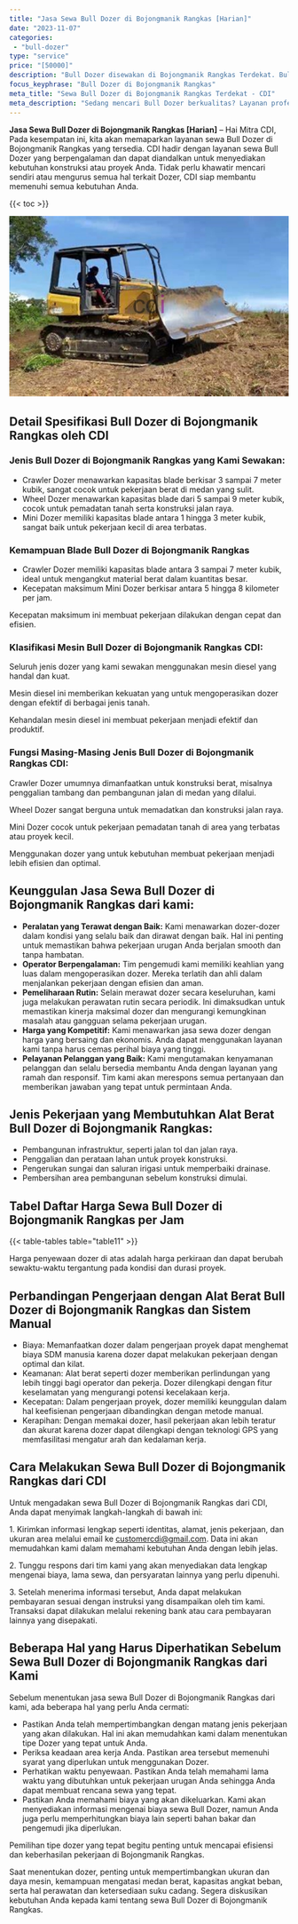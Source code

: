 ```yaml
---
title: "Jasa Sewa Bull Dozer di Bojongmanik Rangkas [Harian]"
date: "2023-11-07"
categories:
 - "bull-dozer"
type: "service"
price: "[50000]"
description: "Bull Dozer disewakan di Bojongmanik Rangkas Terdekat. Bull Dozer profesional untuk kebutuhan proyek konstruksi dengan performa superior. Segera konsultasikan kebutuhan Anda."
focus_keyphrase: "Bull Dozer di Bojongmanik Rangkas"
meta_title: "Sewa Bull Dozer di Bojongmanik Rangkas Terdekat - CDI"
meta_description: "Sedang mencari Bull Dozer berkualitas? Layanan profesional kami siap melayani dengan solusi optimal. Segera hubungi kami."
---
```


**Jasa Sewa Bull Dozer di Bojongmanik Rangkas [Harian]** – Hai Mitra CDI, Pada kesempatan ini, kita akan memaparkan layanan sewa Bull Dozer di Bojongmanik Rangkas yang tersedia. CDI hadir dengan layanan sewa Bull Dozer yang berpengalaman dan dapat diandalkan untuk menyediakan kebutuhan konstruksi atau proyek Anda. Tidak perlu khawatir mencari sendiri atau mengurus semua hal terkait Dozer, CDI siap membantu memenuhi semua kebutuhan Anda.

{{< toc >}}

![Jasa Sewa Bull Dozer di Bojongmanik Rangkas [Harian]](/images/bull-dozer/bull-dozer-02.jpg)

## Detail Spesifikasi Bull Dozer di Bojongmanik Rangkas oleh CDI

### Jenis Bull Dozer di Bojongmanik Rangkas yang Kami Sewakan:

*   Crawler Dozer menawarkan kapasitas blade berkisar 3 sampai 7 meter kubik, sangat cocok untuk pekerjaan berat di medan yang sulit.
*   Wheel Dozer menawarkan kapasitas blade dari 5 sampai 9 meter kubik, cocok untuk pemadatan tanah serta konstruksi jalan raya.
*   Mini Dozer memiliki kapasitas blade antara 1 hingga 3 meter kubik, sangat baik untuk pekerjaan kecil di area terbatas.

### Kemampuan Blade Bull Dozer di Bojongmanik Rangkas

*   Crawler Dozer memiliki kapasitas blade antara 3 sampai 7 meter kubik, ideal untuk mengangkut material berat dalam kuantitas besar.
*   Kecepatan maksimum Mini Dozer berkisar antara 5 hingga 8 kilometer per jam.

Kecepatan maksimum ini membuat pekerjaan dilakukan dengan cepat dan efisien.

### Klasifikasi Mesin Bull Dozer di Bojongmanik Rangkas CDI:

Seluruh jenis dozer yang kami sewakan menggunakan mesin diesel yang handal dan kuat.

Mesin diesel ini memberikan kekuatan yang untuk mengoperasikan dozer dengan efektif di berbagai jenis tanah.

Kehandalan mesin diesel ini membuat pekerjaan menjadi efektif dan produktif.

### Fungsi Masing-Masing Jenis Bull Dozer di Bojongmanik Rangkas CDI:

Crawler Dozer umumnya dimanfaatkan untuk konstruksi berat, misalnya penggalian tambang dan pembangunan jalan di medan yang dilalui.

Wheel Dozer sangat berguna untuk memadatkan dan konstruksi jalan raya.

Mini Dozer cocok untuk pekerjaan pemadatan tanah di area yang terbatas atau proyek kecil.

Menggunakan dozer yang untuk kebutuhan membuat pekerjaan menjadi lebih efisien dan optimal.

## Keunggulan Jasa Sewa Bull Dozer di Bojongmanik Rangkas dari kami:

*   **Peralatan yang Terawat dengan Baik:** Kami menawarkan dozer-dozer dalam kondisi yang selalu baik dan dirawat dengan baik. Hal ini penting untuk memastikan bahwa pekerjaan urugan Anda berjalan smooth dan tanpa hambatan.
*   **Operator Berpengalaman:** Tim pengemudi kami memiliki keahlian yang luas dalam mengoperasikan dozer. Mereka terlatih dan ahli dalam menjalankan pekerjaan dengan efisien dan aman.
*   **Pemeliharaan Rutin:** Selain merawat dozer secara keseluruhan, kami juga melakukan perawatan rutin secara periodik. Ini dimaksudkan untuk memastikan kinerja maksimal dozer dan mengurangi kemungkinan masalah atau gangguan selama pekerjaan urugan.
*   **Harga yang Kompetitif:** Kami menawarkan jasa sewa dozer dengan harga yang bersaing dan ekonomis. Anda dapat menggunakan layanan kami tanpa harus cemas perihal biaya yang tinggi.
*   **Pelayanan Pelanggan yang Baik:** Kami mengutamakan kenyamanan pelanggan dan selalu bersedia membantu Anda dengan layanan yang ramah dan responsif. Tim kami akan merespons semua pertanyaan dan memberikan jawaban yang tepat untuk permintaan Anda.

## Jenis Pekerjaan yang Membutuhkan Alat Berat Bull Dozer di Bojongmanik Rangkas:

*   Pembangunan infrastruktur, seperti jalan tol dan jalan raya.
*   Penggalian dan perataan lahan untuk proyek konstruksi.
*   Pengerukan sungai dan saluran irigasi untuk memperbaiki drainase.
*   Pembersihan area pembangunan sebelum konstruksi dimulai.

## Tabel Daftar Harga Sewa Bull Dozer di Bojongmanik Rangkas per Jam

{{< table-tables table="table11" >}}

Harga penyewaan dozer di atas adalah harga perkiraan dan dapat berubah sewaktu-waktu tergantung pada kondisi dan durasi proyek.

## Perbandingan Pengerjaan dengan Alat Berat Bull Dozer di Bojongmanik Rangkas dan Sistem Manual

*   Biaya: Memanfaatkan dozer dalam pengerjaan proyek dapat menghemat biaya SDM manusia karena dozer dapat melakukan pekerjaan dengan optimal dan kilat.
*   Keamanan: Alat berat seperti dozer memberikan perlindungan yang lebih tinggi bagi operator dan pekerja. Dozer dilengkapi dengan fitur keselamatan yang mengurangi potensi kecelakaan kerja.
*   Kecepatan: Dalam pengerjaan proyek, dozer memiliki keunggulan dalam hal keefisienan pengerjaan dibandingkan dengan metode manual.
*   Kerapihan: Dengan memakai dozer, hasil pekerjaan akan lebih teratur dan akurat karena dozer dapat dilengkapi dengan teknologi GPS yang memfasilitasi mengatur arah dan kedalaman kerja.

## Cara Melakukan Sewa Bull Dozer di Bojongmanik Rangkas dari CDI

Untuk mengadakan sewa Bull Dozer di Bojongmanik Rangkas dari CDI, Anda dapat menyimak langkah-langkah di bawah ini:

1\.  Kirimkan informasi lengkap seperti identitas, alamat, jenis pekerjaan, dan ukuran area melalui email ke customercdi@gmail.com. Data ini akan memudahkan kami dalam memahami kebutuhan Anda dengan lebih jelas.

2\.  Tunggu respons dari tim kami yang akan menyediakan data lengkap mengenai biaya, lama sewa, dan persyaratan lainnya yang perlu dipenuhi.

3\.  Setelah menerima informasi tersebut, Anda dapat melakukan pembayaran sesuai dengan instruksi yang disampaikan oleh tim kami. Transaksi dapat dilakukan melalui rekening bank atau cara pembayaran lainnya yang disepakati.

## Beberapa Hal yang Harus Diperhatikan Sebelum Sewa Bull Dozer di Bojongmanik Rangkas dari Kami

Sebelum menentukan jasa sewa Bull Dozer di Bojongmanik Rangkas dari kami, ada beberapa hal yang perlu Anda cermati:

*   Pastikan Anda telah mempertimbangkan dengan matang jenis pekerjaan yang akan dilakukan. Hal ini akan memudahkan kami dalam menentukan tipe Dozer yang tepat untuk Anda.
*   Periksa keadaan area kerja Anda. Pastikan area tersebut memenuhi syarat yang diperlukan untuk menggunakan Dozer.
*   Perhatikan waktu penyewaan. Pastikan Anda telah memahami lama waktu yang dibutuhkan untuk pekerjaan urugan Anda sehingga Anda dapat membuat rencana sewa yang tepat.
*   Pastikan Anda memahami biaya yang akan dikeluarkan. Kami akan menyediakan informasi mengenai biaya sewa Bull Dozer, namun Anda juga perlu memperhitungkan biaya lain seperti bahan bakar dan pengemudi jika diperlukan.

Pemilihan tipe dozer yang tepat begitu penting untuk mencapai efisiensi dan keberhasilan pekerjaan di Bojongmanik Rangkas.

Saat menentukan dozer, penting untuk mempertimbangkan ukuran dan daya mesin, kemampuan mengatasi medan berat, kapasitas angkat beban, serta hal perawatan dan ketersediaan suku cadang. Segera diskusikan kebutuhan Anda kepada kami tentang sewa Bull Dozer di Bojongmanik Rangkas.